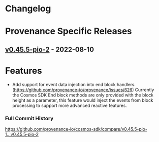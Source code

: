 # Changelog

# Provenance Specific Releases

## [v0.45.5-pio-2](https://github.com/provenance-io/cosmos-sdk/releases/tag/v0.45.5-pio-2) - 2022-08-10

# Features

* Add support for event data injection into end block handlers (https://github.com/provenance-io/provenance/issues/626)
  Currently the Cosmos SDK End block methods are only provided with the block height as a parameter, this feature would inject the events from block processing to support more advanced reactive features.

### Full Commit History

https://github.com/provenance-io/cosmos-sdk/compare/v0.45.5-pio-1...v0.45.5-pio-2